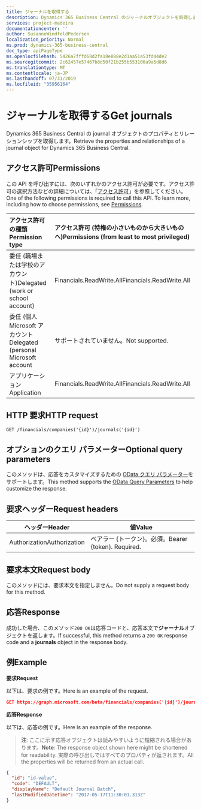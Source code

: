 ```yaml
---
title: ジャーナルを取得する
description: Dynamics 365 Business Central のジャーナルオブジェクトを取得します。
services: project-madeira
documentationcenter: ''
author: SusanneWindfeldPedersen
localization_priority: Normal
ms.prod: dynamics-365-business-central
doc_type: apiPageType
ms.openlocfilehash: 5426a7fffd68d2fa18e888e2d1aa51a53fd44de2
ms.sourcegitcommit: 2c62457e57467b8d50f21b255b553106a9a5d8d6
ms.translationtype: MT
ms.contentlocale: ja-JP
ms.lasthandoff: 07/31/2019
ms.locfileid: "35956164"
---
```

# <a name="get-journals"></a><span data-ttu-id="156a3-103">ジャーナルを取得する</span><span class="sxs-lookup"><span data-stu-id="156a3-103">Get journals</span></span>
<span data-ttu-id="156a3-104">Dynamics 365 Business Central の journal オブジェクトのプロパティとリレーションシップを取得します。</span><span class="sxs-lookup"><span data-stu-id="156a3-104">Retrieve the properties and relationships of a journal object for Dynamics 365 Business Central.</span></span>

## <a name="permissions"></a><span data-ttu-id="156a3-105">アクセス許可</span><span class="sxs-lookup"><span data-stu-id="156a3-105">Permissions</span></span>
<span data-ttu-id="156a3-p101">この API を呼び出すには、次のいずれかのアクセス許可が必要です。アクセス許可の選択方法などの詳細については、「[アクセス許可](/graph/permissions-reference)」を参照してください。</span><span class="sxs-lookup"><span data-stu-id="156a3-p101">One of the following permissions is required to call this API. To learn more, including how to choose permissions, see [Permissions](/graph/permissions-reference).</span></span>

|<span data-ttu-id="156a3-108">アクセス許可の種類</span><span class="sxs-lookup"><span data-stu-id="156a3-108">Permission type</span></span> |<span data-ttu-id="156a3-109">アクセス許可 (特権の小さいものから大きいものへ)</span><span class="sxs-lookup"><span data-stu-id="156a3-109">Permissions (from least to most privileged)</span></span>|
|:---------------|:------------------------------------------|
|<span data-ttu-id="156a3-110">委任 (職場または学校のアカウント)</span><span class="sxs-lookup"><span data-stu-id="156a3-110">Delegated (work or school account)</span></span>|<span data-ttu-id="156a3-111">Financials.ReadWrite.All</span><span class="sxs-lookup"><span data-stu-id="156a3-111">Financials.ReadWrite.All</span></span> |
|<span data-ttu-id="156a3-112">委任 (個人 Microsoft アカウント</span><span class="sxs-lookup"><span data-stu-id="156a3-112">Delegated (personal Microsoft account</span></span>|<span data-ttu-id="156a3-113">サポートされていません。</span><span class="sxs-lookup"><span data-stu-id="156a3-113">Not supported.</span></span>|
|<span data-ttu-id="156a3-114">アプリケーション</span><span class="sxs-lookup"><span data-stu-id="156a3-114">Application</span></span>|<span data-ttu-id="156a3-115">Financials.ReadWrite.All</span><span class="sxs-lookup"><span data-stu-id="156a3-115">Financials.ReadWrite.All</span></span>|

## <a name="http-request"></a><span data-ttu-id="156a3-116">HTTP 要求</span><span class="sxs-lookup"><span data-stu-id="156a3-116">HTTP request</span></span>

```
GET /financials/companies('{id}')/journals('{id}')
```

## <a name="optional-query-parameters"></a><span data-ttu-id="156a3-117">オプションのクエリ パラメーター</span><span class="sxs-lookup"><span data-stu-id="156a3-117">Optional query parameters</span></span>
<span data-ttu-id="156a3-118">このメソッドは、応答をカスタマイズするための [OData クエリ パラメーター](/graph/query-parameters)をサポートします。</span><span class="sxs-lookup"><span data-stu-id="156a3-118">This method supports the [OData Query Parameters](/graph/query-parameters) to help customize the response.</span></span>

## <a name="request-headers"></a><span data-ttu-id="156a3-119">要求ヘッダー</span><span class="sxs-lookup"><span data-stu-id="156a3-119">Request headers</span></span>
|<span data-ttu-id="156a3-120">ヘッダー</span><span class="sxs-lookup"><span data-stu-id="156a3-120">Header</span></span>|<span data-ttu-id="156a3-121">値</span><span class="sxs-lookup"><span data-stu-id="156a3-121">Value</span></span>|
|------|-----|
|<span data-ttu-id="156a3-122">Authorization</span><span class="sxs-lookup"><span data-stu-id="156a3-122">Authorization</span></span>  |<span data-ttu-id="156a3-p102">ベアラー {トークン}。必須。</span><span class="sxs-lookup"><span data-stu-id="156a3-p102">Bearer {token}. Required.</span></span> |

## <a name="request-body"></a><span data-ttu-id="156a3-125">要求本文</span><span class="sxs-lookup"><span data-stu-id="156a3-125">Request body</span></span>
<span data-ttu-id="156a3-126">このメソッドには、要求本文を指定しません。</span><span class="sxs-lookup"><span data-stu-id="156a3-126">Do not supply a request body for this method.</span></span>

## <a name="response"></a><span data-ttu-id="156a3-127">応答</span><span class="sxs-lookup"><span data-stu-id="156a3-127">Response</span></span>
<span data-ttu-id="156a3-128">成功した場合、このメソッド`200 OK`は応答コードと、応答本文で**ジャーナル**オブジェクトを返します。</span><span class="sxs-lookup"><span data-stu-id="156a3-128">If successful, this method returns a `200 OK` response code and a **journals** object in the response body.</span></span>

## <a name="example"></a><span data-ttu-id="156a3-129">例</span><span class="sxs-lookup"><span data-stu-id="156a3-129">Example</span></span>

<span data-ttu-id="156a3-130">**要求**</span><span class="sxs-lookup"><span data-stu-id="156a3-130">**Request**</span></span>

<span data-ttu-id="156a3-131">以下は、要求の例です。</span><span class="sxs-lookup"><span data-stu-id="156a3-131">Here is an example of the request.</span></span>
```json
GET https://graph.microsoft.com/beta/financials/companies('{id}')/journals('{id}')
```

<span data-ttu-id="156a3-132">**応答**</span><span class="sxs-lookup"><span data-stu-id="156a3-132">**Response**</span></span>

<span data-ttu-id="156a3-133">以下は、応答の例です。</span><span class="sxs-lookup"><span data-stu-id="156a3-133">Here is an example of the response.</span></span> 

> <span data-ttu-id="156a3-134">**注**: ここに示す応答オブジェクトは読みやすいように短縮される場合があります。</span><span class="sxs-lookup"><span data-stu-id="156a3-134">**Note**: The response object shown here might be shortened for readability.</span></span> <span data-ttu-id="156a3-135">実際の呼び出しではすべてのプロパティが返されます。</span><span class="sxs-lookup"><span data-stu-id="156a3-135">All the properties will be returned from an actual call.</span></span>

```json
{
  "id": "id-value",
  "code": "DEFAULT",
  "displayName": "Default Journal Batch",
  "lastModifiedDateTime": "2017-05-17T11:30:01.313Z"
}
```

